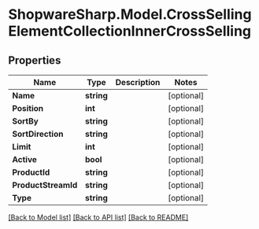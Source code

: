 # ShopwareSharp.Model.CrossSellingElementCollectionInnerCrossSelling

## Properties

Name | Type | Description | Notes
------------ | ------------- | ------------- | -------------
**Name** | **string** |  | [optional] 
**Position** | **int** |  | [optional] 
**SortBy** | **string** |  | [optional] 
**SortDirection** | **string** |  | [optional] 
**Limit** | **int** |  | [optional] 
**Active** | **bool** |  | [optional] 
**ProductId** | **string** |  | [optional] 
**ProductStreamId** | **string** |  | [optional] 
**Type** | **string** |  | [optional] 

[[Back to Model list]](../../README.md#documentation-for-models) [[Back to API list]](../../README.md#documentation-for-api-endpoints) [[Back to README]](../../README.md)

